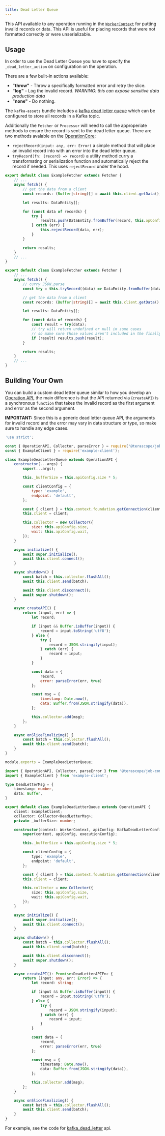 ```yaml
---
title: Dead Letter Queue
---
```


This API available to any operation running in the [`WorkerContext`](../packages/job-components/api/execution-context/worker/classes/WorkerExecutionContext.md) for putting invalid records or data. This API is useful for placing records that were not formatted correctly or were unserializable.

## Usage

In order to use the Dead Letter Queue you have to specify the `_dead_letter_action` on configuration on the operation.

There are a few built-in actions available:

- **"throw"** - Throw a specifically formatted error and retry the slice.
- **"log"** - Log the invalid record. *WARNING: this can expose sensitive data production data*
- **"none"** - Do nothing.

The `kafka-assets` bundle includes a [kafka dead letter queue](https://github.com/terascope/kafka-assets/blob/master/README.md#kafka-dead-letter) which can be configured to store all records in a Kafka topic.

Additionally the `Fetcher` or `Processor` will need to call the approperiate methods to ensure the record is sent to the dead letter queue. There are two methods avalable on the [OperationCore](../packages/job-components/api/operations/core/operation-core/classes/default.md):

- `rejectRecord(input: any, err: Error)` a simple method that will place an invalid record into with an error into the dead letter queue.
- `tryRecord(fn: (record) => record)` a utility method curry a transformating or serialization function and automatically reject the record if needed. This uses `rejectRecord` under the hood.

<!--DOCUSAURUS_CODE_TABS-->
<!--rejectRecord()-->
```ts
export default class ExampleFetcher extends Fetcher {
    // ...
    async fetch() {
        // get the data from a client
        const records: (Buffer|string)[] = await this.client.getData();

        let results: DataEntity[];

        for (const data of records) {
            try {
                results.push(DataEntity.fromBuffer(record, this.opConfig));
            } catch (err) {
                this.rejectRecord(data, err);
            }
        }

        return results;
    }
    // ...
}
```
<!--tryRecord()-->
```ts
export default class ExampleFetcher extends Fetcher {
    // ...
    async fetch() {
        // curry JSON.parse
        const try = this.tryRecord((data) => DataEntity.fromBuffer(data, this.opConfig));

        // get the data from a client
        const records: (Buffer|string)[] = await this.client.getData();

        let results: DataEntity[];

        for (const data of records) {
            const result = try(data);
            // try will return undefined or null in some cases
            // so make sure those values aren't included in the finally result
            if (result) results.push(result);
        }

        return results;
    }
    // ...
}
```
<!--END_DOCUSAURUS_CODE_TABS-->

## Building Your Own

You can build a custom dead letter queue similar to how you develop an [Operation API](./development.md#operation-api), the main difference is that the API returned via (`createAPI`) is a synchronous `function` that takes the invalid record as the first argument and error as the second argument.

**IMPORTANT:** Since this is a generic dead letter queue API, the arguments for invalid record and the error may vary in data structure or type, so make sure to handle any edge cases.

<!--DOCUSAURUS_CODE_TABS-->
<!--JavaScript-->
```js
'use strict';

const { OperationAPI, Collector, parseError } = require('@terascope/job-components');
const { ExampleClient } = require('example-client');

class ExampleDeadLetterQueue extends OperationAPI {
    constructor(...args) {
        super(...args);

        this._bufferSize = this.apiConfig.size * 5;

        const clientConfig = {
            type: 'example',
            endpoint: 'default',
        };

        const { client } = this.context.foundation.getConnection(clientConfig);
        this.client = client;

        this.collector = new Collector({
            size: this.apiConfig.size,
            wait: this.apiConfig.wait,
        });
    }

    async initialize() {
        await super.initialize();
        await this.client.connect();
    }

    async shutdown() {
        const batch = this.collector.flushAll();
        await this.client.send(batch);

        await this.client.disconnect();
        await super.shutdown();
    }

    async createAPI() {
        return (input, err) => {
            let record;

            if (input && Buffer.isBuffer(input)) {
                record = input.toString('utf8');
            } else {
                try {
                    record = JSON.stringify(input);
                } catch (err) {
                    record = input;
                }
            }

            const data = {
                record,
                error: parseError(err, true)
            };

            const msg = {
                timestamp: Date.now(),
                data: Buffer.from(JSON.stringify(data)),
            };

            this.collector.add(msg);
        };
    }

    async onSliceFinalizing() {
        const batch = this.collector.flushAll();
        await this.client.send(batch);
    }
}

module.exports = ExampleDeadLetterQueue;
```
<!--TypeScript-->
```ts
import { OperationAPI, Collector, parseError } from '@terascope/job-components';
import { ExampleClient } from 'example-client';

type DeadLetterMsg = {
    timestamp: number,
    data: Buffer,
}

export default class ExampleDeadLetterQueue extends OperationAPI {
    client: ExampleClient;
    collector: Collector<DeadLetterMsg>;
    private _bufferSize: number;

    constructor(context: WorkerContext, apiConfig: KafkaDeadLetterConfig, executionConfig: ExecutionConfig) {
        super(context, apiConfig, executionConfig);

        this._bufferSize = this.apiConfig.size * 5;

        const clientConfig = {
            type: 'example',
            endpoint: 'default',
        };

        const { client } = this.context.foundation.getConnection(clientConfig);
        this.client = client;

        this.collector = new Collector({
            size: this.apiConfig.size,
            wait: this.apiConfig.wait,
        });
    }

    async initialize() {
        await super.initialize();
        await this.client.connect();
    }

    async shutdown() {
        const batch = this.collector.flushAll();
        await this.client.send(batch);

        await this.client.disconnect();
        await super.shutdown();
    }

    async createAPI(): Promise<DeadLetterAPIFn> {
        return (input: any, err: Error) => {
            let record: string;

            if (input && Buffer.isBuffer(input)) {
                record = input.toString('utf8');
            } else {
                try {
                    record = JSON.stringify(input);
                } catch (err) {
                    record = input;
                }
            }

            const data = {
                record,
                error: parseError(err, true)
            };

            const msg = {
                timestamp: Date.now(),
                data: Buffer.from(JSON.stringify(data)),
            };

            this.collector.add(msg);
        };
    }

    async onSliceFinalizing() {
        const batch = this.collector.flushAll();
        await this.client.send(batch);
    }
}
```
<!--END_DOCUSAURUS_CODE_TABS-->

For example, see the code for [kafka_dead_letter](https://github.com/terascope/kafka-assets/tree/master/asset/src/kafka_dead_letter) api.
